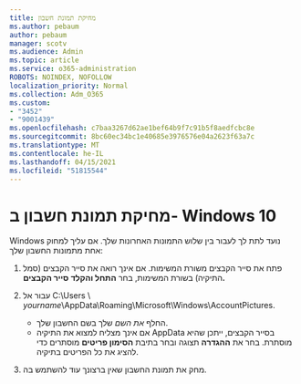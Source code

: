 ```yaml
---
title: מחיקת תמונת חשבון
ms.author: pebaum
author: pebaum
manager: scotv
ms.audience: Admin
ms.topic: article
ms.service: o365-administration
ROBOTS: NOINDEX, NOFOLLOW
localization_priority: Normal
ms.collection: Adm_O365
ms.custom:
- "3452"
- "9001439"
ms.openlocfilehash: c7baa3267d62ae1bef64b9f7c91b5f8aedfcbc8e
ms.sourcegitcommit: 8bc60ec34bc1e40685e3976576e04a2623f63a7c
ms.translationtype: MT
ms.contentlocale: he-IL
ms.lasthandoff: 04/15/2021
ms.locfileid: "51815544"
---
```

# <a name="delete-an-account-picture-in-windows-10"></a>מחיקת תמונת חשבון ב- Windows 10

Windows נועד לתת לך לעבור בין שלוש התמונות האחרונות שלך. אם עליך למחוק אחת מתמונות החשבון שלך:

1. פתח את סייר הקבצים משורת המשימות. אם אינך רואה את סייר הקבצים (סמל התיקיה) בשורת המשימות, בחר **התחל והקלד** **סייר הקבצים.**

2. עבור אל C:\Users \\ *yourname*\AppData\Roaming\Microsoft\Windows\AccountPictures. 
    - החלף *את השם* שלך בשם החשבון שלך.
    - אם אינך מצליח למצוא את התיקיה AppData בסייר הקבצים, ייתכן שהיא מוסתרת. בחר את **ההגדרה** תצוגה ובחר בתיבת **הסימון פריטים** מוסתרים כדי להציג את כל הפריטים בתיקיה.

3. מחק את תמונת החשבון שאין ברצונך עוד להשתמש בה.
 
 